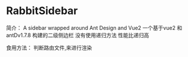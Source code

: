# RabbitSidebar
简介：
A sidebar wrapped around Ant Design and Vue2
一个基于vue2 和 antDv1.7.8 构建的二级侧边栏 
没有使用递归方法 性能比递归高

食用方法：
判断路由文件,来进行渲染

